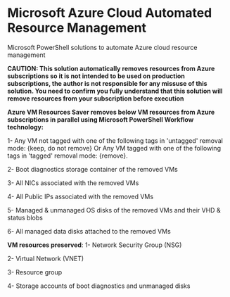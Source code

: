 # Microsoft Azure Cloud Automated Resource Management
Microsoft PowerShell solutions to automate Azure cloud resource management

**CAUTION: This solution automatically removes resources from Azure subscriptions so it is not intended to be used on production subscriptions, the author is not responsible for any missuse of this solution.
You need to confirm you fully understand that this solution will remove resources from your subscription before execution**

**Azure VM Resources Saver removes below VM resources from Azure subscriptions in parallel using Microsoft PowerShell Workflow technology:**

1- Any VM not tagged with one of the following tags in 'untagged' removal mode: {keep, do not remove}
Or Any VM tagged with one of the following tags in 'tagged' removal mode: {remove}.

2- Boot diagnostics storage container of the removed VMs

3- All NICs associated with the removed VMs

4- All Public IPs associated with the removed VMs

5- Managed & unmanaged OS disks of the removed VMs and their VHD & status blobs

6- All managed data disks attached to the removed VMs

**VM resources preserved**:
1- Network Security Group (NSG)

2- Virtual Network (VNET)

3- Resource group

4- Storage accounts of boot diagnostics and unmanaged disks
